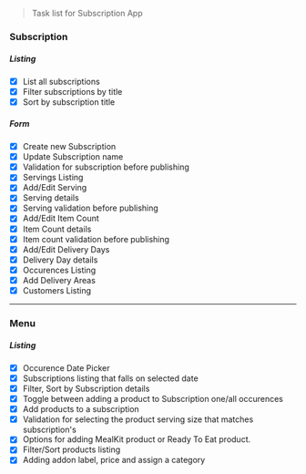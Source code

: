 > Task list for Subscription App

### Subscription

##### Listing

- [x] List all subscriptions
- [x] Filter subscriptions by title
- [x] Sort by subscription title

##### Form

- [x] Create new Subscription
- [x] Update Subscription name
- [x] Validation for subscription before publishing
- [x] Servings Listing
- [x] Add/Edit Serving
- [x] Serving details
- [x] Serving validation before publishing
- [x] Add/Edit Item Count
- [x] Item Count details
- [x] Item count validation before publishing
- [x] Add/Edit Delivery Days
- [x] Delivery Day details
- [x] Occurences Listing
- [x] Add Delivery Areas
- [x] Customers Listing

---

### Menu

##### Listing

- [x] Occurence Date Picker
- [x] Subscriptions listing that falls on selected date
- [x] Filter, Sort by Subscription details
- [x] Toggle between adding a product to Subscription one/all occurences
- [x] Add products to a subscription
- [x] Validation for selecting the product serving size that matches subscription's
- [x] Options for adding MealKit product or Ready To Eat product.
- [x] Filter/Sort products listing
- [x] Adding addon label, price and assign a category
